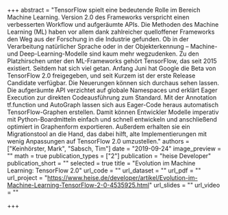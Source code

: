 +++
abstract = "TensorFlow spielt eine bedeutende Rolle im Bereich Machine Learning. Version 2.0 des Frameworks verspricht einen verbesserten Workflow und aufgeräumte APIs. Die Methoden des Machine Learning (ML) haben vor allem dank zahlreicher quelloffener Frameworks den Weg aus der Forschung in die Industrie gefunden. Ob in der Verarbeitung natürlicher Sprache oder in der Objekterkennung – Machine- und Deep-Learning-Modelle sind kaum mehr wegzudenken. Zu den Platzhirschen unter den ML-Frameworks gehört TensorFlow, das seit 2015 existiert. Seitdem hat sich viel getan. Anfang Juni hat Google die Beta von TensorFlow 2.0 freigegeben, und seit Kurzem ist der erste Release Candidate verfügbar. Die Neuerungen können sich durchaus sehen lassen. Die aufgeräumte API verzichtet auf globale Namespaces und erklärt Eager Execution zur direkten Codeausführung zum Standard. Mit der Annotation tf.function und AutoGraph lassen sich aus Eager-Code heraus automatisch TensorFlow-Graphen erstellen. Damit können Entwickler Modelle imperativ mit Python-Boardmitteln einfach und schnell entwickeln und anschließend optimiert in Graphenform exportieren. Außerdem erhalten sie ein Migrationstool an die Hand, das dabei hilft, alte Implementierungen mit wenig Anpassungen auf TensorFlow 2.0 umzustellen."
authors = ["Keinhörster, Mark", "Sabsch, Tim"]
date = "2019-09-24"
image_preview = ""
math = true
publication_types = ["2"]
publication = "heise Developer"
publication_short = ""
selected = true
title = "Evolution im Machine Learning: TensorFlow 2.0"
url_code = ""
url_dataset = ""
url_pdf = ""
url_project = "https://www.heise.de/developer/artikel/Evolution-im-Machine-Learning-TensorFlow-2-0-4535925.html"
url_slides = ""
url_video = ""

+++
